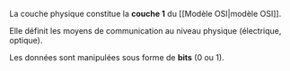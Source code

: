 
La couche physique constitue la **couche 1** du [[Modèle OSI|modèle OSI]].

Elle définit les moyens de communication au niveau physique (électrique, optique).

Les données sont manipulées sous forme de **bits** (0 ou 1).